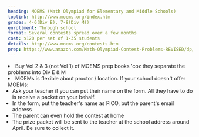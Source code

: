 ```yaml
---
heading: MOEMS (Math Olympiad for Elementary and Middle Schools)
toplink: http://www.moems.org/index.htm
grades: 4-6(Div E), 7-8(Div M))
enrollment: Through school
format: Several contests spread over a few months
cost: $120 per set of 1-35 students
details: http://www.moems.org/contests.htm
prep: https://www.amazon.com/Math-Olympiad-Contest-Problems-REVISED/dp/B00XHGQKXU/
---
```


<li> Buy Vol 2 & 3 (not Vol 1) of MOEMS prep books 'coz they separate the problems into Div E & M</li>

<li><a id="moems">MOEMs is flexible about proctor / location. If your school doesn't offer MOEMs:</a>
<ul class="italicl2" style="padding-left:12px"> 
<li>Ask your teacher if you can put their name on the form. All they have to do is receive a packet on your behalf.</li>
<li>In the form, put the teacher's name as PICO, but the parent's email address</li>
<li>The parent can even hold the contest at home</li>
<li>The prize packet will be sent to the teacher at the school address around April. Be sure to collect it.</li>
</ul></li>
